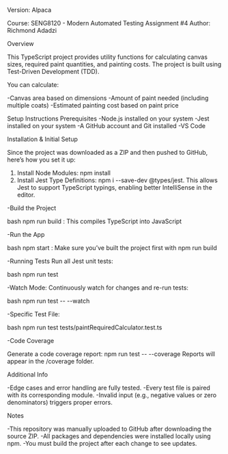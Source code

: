 Version: Alpaca

Course: SENG8120 - Modern Automated Testing Assignment #4
Author: Richmond Adadzi

Overview

This TypeScript project provides utility functions for calculating canvas sizes, required paint quantities, and painting costs. The project is built using Test-Driven Development (TDD).

You can calculate:

-Canvas area based on dimensions
-Amount of paint needed (including multiple coats)
-Estimated painting cost based on paint price

Setup Instructions
Prerequisites
-Node.js installed on your system
-Jest installed on your system
-A GitHub account and Git installed
-VS Code

Installation & Initial Setup

Since the project was downloaded as a ZIP and then pushed to GitHub, here’s how you set it up:

1. Install Node Modules: npm install
2. Install Jest Type Definitions: npm i --save-dev @types/jest. This allows Jest to support TypeScript typings, enabling better IntelliSense in the editor.

-Build the Project

bash
npm run build : This compiles TypeScript into JavaScript

-Run the App

bash
npm start : Make sure you’ve built the project first with npm run build

-Running Tests
Run all Jest unit tests:

bash
npm run test

-Watch Mode:
Continuously watch for changes and re-run tests:

bash
npm run test -- --watch

-Specific Test File:

bash
npm run test tests/paintRequiredCalculator.test.ts

-Code Coverage

Generate a code coverage report:
npm run test -- --coverage
Reports will appear in the /coverage folder.


Additional Info

-Edge cases and error handling are fully tested.
-Every test file is paired with its corresponding module.
-Invalid input (e.g., negative values or zero denominators) triggers proper errors.

Notes

-This repository was manually uploaded to GitHub after downloading the source ZIP.
-All packages and dependencies were installed locally using npm.
-You must build the project after each change to see updates.